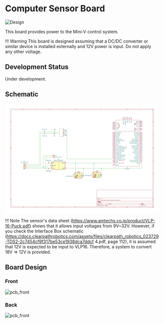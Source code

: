 # Computer Sensor Board

![Design](kibot_output/render/computer_sensor_board-top.svg)

This board provides power to the Mini-V control system.  

!!! Warning
    This board is designed assuming that a DC/DC converter or similar device is installed externally and 12V power is input.  Do not apply any other voltage.  

## Development Status

Under development.

## Schematic

![schematic](kibot_output/schematics/computer_sensor_board-schematic.svg)

!!! Note
    The sensor's data sheet (https://www.amtechs.co.jp/product/VLP-16-Puck.pdf) shows that it allows input voltages from 9V~32V.
    However, if you check the Interface Box schematic (https://docs.clearpathrobotics.com/assets/files/clearpath_robotics_023729-TDS2-2c7454cf9f317be53ce1938dca7ddcf 4.pdf, page 112), it is assumed that 12V is expected to be input to VLP16.
    Therefore, a system to convert 18V => 12V is provided.

## Board Design

### Front

![pcb_front](kibot_output/pcb/computer_sensor_board-assembly_page_01.svg)

### Back

![pcb_front](kibot_output/pcb/computer_sensor_board-assembly_page_01.svg)
